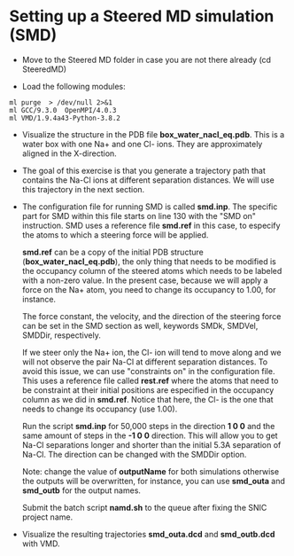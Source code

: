 # Setting up a Steered MD simulation (SMD) 
 
* Move to the Steered MD folder in case you are not there already (cd SteeredMD)

* Load the following modules:

```
ml purge  > /dev/null 2>&1
ml GCC/9.3.0  OpenMPI/4.0.3
ml VMD/1.9.4a43-Python-3.8.2
```

* Visualize the structure in the PDB file **box_water_nacl_eq.pdb**. This is a water box
  with one Na+ and one Cl- ions. They are approximately aligned in the X-direction.

* The goal of this exercise is that you generate a trajectory path that contains the
  Na-Cl ions at different separation distances. We will use this trajectory in the next
  section.

* The configuration file for running SMD is called **smd.inp**. The specific part for SMD
  within this file starts on line 130 with the "SMD on" instruction. SMD uses a reference file
  **smd.ref** in this case, to especify the atoms to which a steering force will be applied.

  **smd.ref** can be a copy of the initial PDB structure (**box_water_nacl_eq.pdb**),
  the only thing that needs to be modified is the occupancy column of the steered atoms
  which needs to be labeled with a non-zero value. In the present case, because we will
  apply a force on the Na+ atom, you need to change its occupancy to 1.00, for instance.

  The force constant, the velocity, and the direction of the steering force can be set in the
  SMD section as well, keywords SMDk, SMDVel, SMDDir, respectively.

  If we steer only the Na+ ion, the Cl- ion will tend to move along and we will not observe the pair
  Na-Cl at different separation distances. To avoid this issue, we can use "constraints on"
  in the configuration file. This uses a reference file called **rest.ref** where the atoms
  that need to be constraint at their initial positions are especified in the occupancy 
  column as we did in **smd.ref**. Notice that here, the Cl- is the one that needs to change
  its occupancy (use 1.00).

  Run the script **smd.inp** for 50,000 steps in the direction **1 0 0** and the same amount of
  steps in the **-1 0 0** direction. This will allow you to get Na-Cl separations longer and 
  shorter than the initial 5.3A separation of Na-Cl. The direction can be changed with the
  SMDDir option.
   
  Note: change the value of **outputName** for both simulations otherwise the outputs will be
  overwritten, for instance, you can use **smd_outa** and **smd_outb** for the output names.

  Submit the batch script **namd.sh** to the queue after fixing the SNIC project name.

* Visualize the resulting trajectories **smd_outa.dcd** and **smd_outb.dcd** with VMD.
